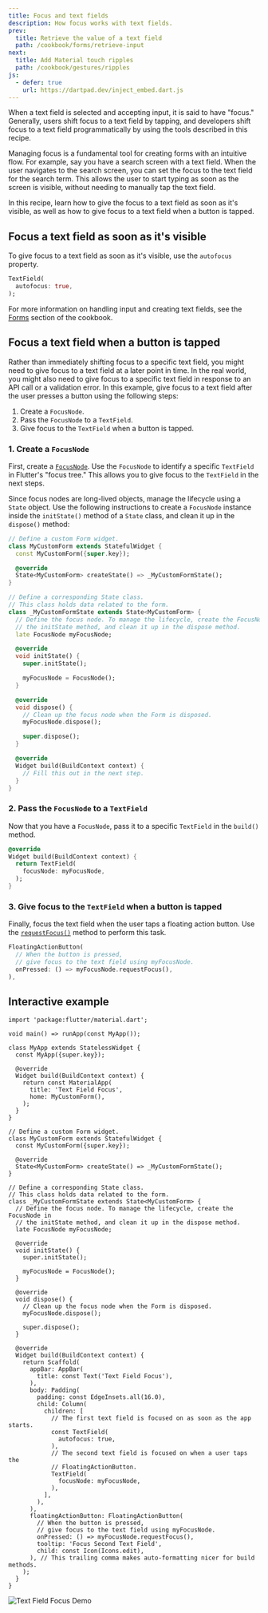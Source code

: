 ```yaml
---
title: Focus and text fields
description: How focus works with text fields.
prev:
  title: Retrieve the value of a text field
  path: /cookbook/forms/retrieve-input
next:
  title: Add Material touch ripples
  path: /cookbook/gestures/ripples
js:
  - defer: true
    url: https://dartpad.dev/inject_embed.dart.js
---
```


<?code-excerpt path-base="cookbook/forms/focus/"?>

When a text field is selected and accepting input,
it is said to have "focus."
Generally, users shift focus to a text field by tapping,
and developers shift focus to a text field programmatically by
using the tools described in this recipe.

Managing focus is a fundamental tool for creating forms with an intuitive
flow. For example, say you have a search screen with a text field.
When the user navigates to the search screen,
you can set the focus to the text field for the search term.
This allows the user to start typing as soon as the screen
is visible, without needing to manually tap the text field.

In this recipe, learn how to give the focus
to a text field as soon as it's visible,
as well as how to give focus to a text field
when a button is tapped.

## Focus a text field as soon as it's visible

To give focus to a text field as soon as it's visible,
use the `autofocus` property.

```dart
TextField(
  autofocus: true,
);
```

For more information on handling input and creating text fields,
see the [Forms][] section of the cookbook.

## Focus a text field when a button is tapped

Rather than immediately shifting focus to a specific text field,
you might need to give focus to a text field at a later point in time.
In the real world, you might also need to give focus to a specific
text field in response to an API call or a validation error.
In this example, give focus to a text field after the user
presses a button using the following steps:

  1. Create a `FocusNode`.
  2. Pass the `FocusNode` to a `TextField`.
  3. Give focus to the `TextField` when a button is tapped.

### 1. Create a `FocusNode`

First, create a [`FocusNode`][].
Use the `FocusNode` to identify a specific `TextField` in Flutter's
"focus tree." This allows you to give focus to the `TextField`
in the next steps.

Since focus nodes are long-lived objects, manage the lifecycle
using a `State` object. Use the following instructions to create
a `FocusNode` instance inside the `initState()` method of a
`State` class, and clean it up in the `dispose()` method:

<?code-excerpt "lib/starter.dart (Starter)" remove="return Container();"?>
```dart
// Define a custom Form widget.
class MyCustomForm extends StatefulWidget {
  const MyCustomForm({super.key});

  @override
  State<MyCustomForm> createState() => _MyCustomFormState();
}

// Define a corresponding State class.
// This class holds data related to the form.
class _MyCustomFormState extends State<MyCustomForm> {
  // Define the focus node. To manage the lifecycle, create the FocusNode in
  // the initState method, and clean it up in the dispose method.
  late FocusNode myFocusNode;

  @override
  void initState() {
    super.initState();

    myFocusNode = FocusNode();
  }

  @override
  void dispose() {
    // Clean up the focus node when the Form is disposed.
    myFocusNode.dispose();

    super.dispose();
  }

  @override
  Widget build(BuildContext context) {
    // Fill this out in the next step.
  }
}
```

### 2. Pass the `FocusNode` to a `TextField`

Now that you have a `FocusNode`,
pass it to a specific `TextField` in the `build()` method.

<?code-excerpt "lib/step2.dart (Build)"?>
```dart
@override
Widget build(BuildContext context) {
  return TextField(
    focusNode: myFocusNode,
  );
}
```

### 3. Give focus to the `TextField` when a button is tapped

Finally, focus the text field when the user taps a floating
action button. Use the [`requestFocus()`][] method to perform
this task.

<?code-excerpt "lib/step3.dart (FloatingActionButton)" replace="/^floatingActionButton\: //g"?>
```dart
FloatingActionButton(
  // When the button is pressed,
  // give focus to the text field using myFocusNode.
  onPressed: () => myFocusNode.requestFocus(),
),
```

## Interactive example

<?code-excerpt "lib/main.dart"?>
```run-dartpad:theme-light:mode-flutter:run-true:width-100%:height-600px:split-60:ga_id-interactive_example
import 'package:flutter/material.dart';

void main() => runApp(const MyApp());

class MyApp extends StatelessWidget {
  const MyApp({super.key});

  @override
  Widget build(BuildContext context) {
    return const MaterialApp(
      title: 'Text Field Focus',
      home: MyCustomForm(),
    );
  }
}

// Define a custom Form widget.
class MyCustomForm extends StatefulWidget {
  const MyCustomForm({super.key});

  @override
  State<MyCustomForm> createState() => _MyCustomFormState();
}

// Define a corresponding State class.
// This class holds data related to the form.
class _MyCustomFormState extends State<MyCustomForm> {
  // Define the focus node. To manage the lifecycle, create the FocusNode in
  // the initState method, and clean it up in the dispose method.
  late FocusNode myFocusNode;

  @override
  void initState() {
    super.initState();

    myFocusNode = FocusNode();
  }

  @override
  void dispose() {
    // Clean up the focus node when the Form is disposed.
    myFocusNode.dispose();

    super.dispose();
  }

  @override
  Widget build(BuildContext context) {
    return Scaffold(
      appBar: AppBar(
        title: const Text('Text Field Focus'),
      ),
      body: Padding(
        padding: const EdgeInsets.all(16.0),
        child: Column(
          children: [
            // The first text field is focused on as soon as the app starts.
            const TextField(
              autofocus: true,
            ),
            // The second text field is focused on when a user taps the
            // FloatingActionButton.
            TextField(
              focusNode: myFocusNode,
            ),
          ],
        ),
      ),
      floatingActionButton: FloatingActionButton(
        // When the button is pressed,
        // give focus to the text field using myFocusNode.
        onPressed: () => myFocusNode.requestFocus(),
        tooltip: 'Focus Second Text Field',
        child: const Icon(Icons.edit),
      ), // This trailing comma makes auto-formatting nicer for build methods.
    );
  }
}
```

<noscript>
  <img src="/assets/images/docs/cookbook/focus.gif" alt="Text Field Focus Demo" class="site-mobile-screenshot" />
</noscript>


[fix has landed]: {{site.repo.flutter}}/pull/50372
[`FocusNode`]: {{site.api}}/flutter/widgets/FocusNode-class.html
[Forms]: {{site.url}}/cookbook#forms
[flutter/flutter@bf551a3]: {{site.repo.flutter}}/commit/bf551a31fe7ef45c854a219686b6837400bfd94c
[Issue 52221]: {{site.repo.flutter}}/issues/52221
[`requestFocus()`]: {{site.api}}/flutter/widgets/FocusNode/requestFocus.html
[workaround]: {{site.repo.flutter}}/issues/52221#issuecomment-598244655
